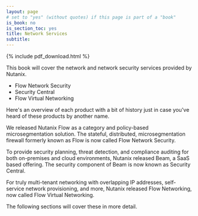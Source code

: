 ```yaml
---
layout: page
# set to "yes" (without quotes) if this page is part of a "book"
is_book: no
is_section_toc: yes
title: Network Services
subtitle:
---
```


{% include pdf_download.html %}

This book will cover the network and network security services provided by Nutanix.

* Flow Network Security
* Security Central
* Flow Virtual Networking

Here's an overview of each product with a bit of history just in case you've heard of these products by another name.

We released Nutanix Flow as a category and policy-based microsegmentation solution. The stateful, distributed, microsegmentation firewall formerly known as Flow is now called Flow Network Security.

To provide security planning, threat detection, and compliance auditing for both on-premises and cloud environments, Nutanix released Beam, a SaaS based offering. The security component of Beam is now known as Security Central.

For truly multi-tenant networking with overlapping IP addresses, self-service network provisioning, and more, Nutanix released Flow Networking, now called Flow Virtual Networking.

The following sections will cover these in more detail.
